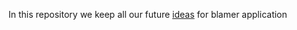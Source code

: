 In this repository we keep all our future [ideas](https://github.com/Blamer-io/ideas/issues) for blamer application
